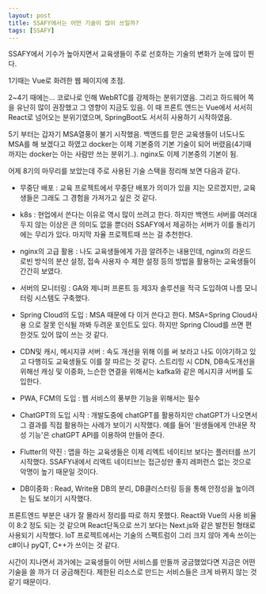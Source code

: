 ```yaml
---
layout: post
title: SSAFY에서는 어떤 기술이 많이 쓰일까?
tags: [SSAFY]
---
```



SSAFY에서 기수가 높아지면서 교육생들이 주로 선호하는 기술의 변화가 눈에 많이 띈다. 

1기때는 Vue로 화려한 웹 페이지에 초점.

2~4기 때에는... 코로나로 인해  WebRTC를 강제하는 분위기였음.  그리고 하드웨어 쪽을 유난히 많이 권장했고 그 영향이 지금도 있음. 이 때 프론트 엔드는 Vue에서 서서히 React로 넘어오는 분위기였으며, SpringBoot도 서서히 사용하기 시작하였음. 

5기 부터는 갑자기 MSA열풍이 불기 시작했음. 백엔드를 맏은 교육생들이 너도나도 MSA를 해 보겠다고 하였고 docker는 이제 기본중의 기본 기술이 되어 버렸음(4기때 까지는 docker는 아는 사람만 쓰는 분위기..). nginx도 이제 기본중의 기본이 됨. 

어제 8기의 마무리를 보았는데 주로 사용된 기술 스택을 정리해 보면 다음과 같다.

* 무중단 배포 : 교육 프로젝트에서 무중단 배포가 의미가 있을 지는 모르겠지만, 교육생들은 그래도 그 경험을 가져가고 싶은 것 같다. 
* k8s : 현업에서 쓴다는 이유로 역시 많이 쓰려고 한다. 하지만 백엔드 서버를 여러대 두지 않는 이상은 큰 의미도 없을 뿐더러 SSAFY에서 제공하는 서버가 이를 돌리기에는 무리가 있다. 마지막 자율 프로젝트때 쓰는 걸 추천한다.
* nginx의 고급 활용 : 나도 교육생들에게 가끔 알려주는 내용인데, nginx의 라운드로빈 방식의 분산 설정, 접속 사용자 수 제한 설정 등의 방법을 활용하는 교육생들이 간간히 보였다. 
* 서버의 모니터링 : GA와 제니퍼 프론트 등 제3자 솔루션을 적극 도입하여 나름 모니터링 시스템도 구축했다.
* Spring Cloud의 도입 : MSA 때문에 다 이거 쓴다고 한다. MSA=Spring Cloud사용 으로 잘못 인식될 까봐 두려운 포인트도 있다. 하지만 Spring Cloud를 쓰면 편한것도 있어 많이 쓰는 것 같다. 
* CDN및 캐시, 메시지큐 서버 : 속도 개선을 위해 이를 써 보라고 나도 이야기하고 있고 다행히도 교육생들도 이를 잘 따르는 것 같다. 스트리밍 시 CDN, DB속도개선을 위해선 캐싱 및 이중화, 느슨한 연결을 위해서는 kafka와 같은 메시지큐 서버를 도입한다. 
* PWA, FCM의 도입 : 웹 서비스의 풍부한 기능을 위해서는 필수
* ChatGPT의 도입 시작 : 개발도중에 chatGPT를 활용하지만  chatGPT가 나오면서 그 결과를 직접 활용하는 사례가 보이기 시작했다. 예를 들어 '원생들에게 안내문 작성 기능'은 chatGPT API를 이용하여 만들어 준다. 

* Flutter의 약진 : 앱을 하는 교육생들은 이제 리엑트 네이티브 보다는 플러터를 쓰기 시작했다. SSAFY내에서 리액트 네이티브는 접근성만 좋지 레퍼런스 없는 것으로 악명이 높기 때문일 것이다. 
* DB이중화 : Read, Write용 DB의 분리, DB클러스터링 등을 통해 안정성을 높이려는 팀도 보이기 시작했다. 

프론트엔드 부분은 내가 잘 몰라서 정리를 따로 하지 못했다. React와 Vue의 사용 비율이 8:2 정도 되는 것 같으며 React단독으로 쓰기 보다는 Next.js와 같은 발전된 형태로 사용되기 시작했다. IoT 프로젝트에서는 기술의 스팩트럼이 그리 크지 않아 계속 쓰이는 c#이나 pyQT, C++가 쓰이는 것 같다.

시간이 지나면서 과거에는 교육생들이 어떤 서비스를 만들까 궁금했었다면 지금은 어떤 기술을 쓸 까가 더 궁금해진다. 제한된 리소스로 만드는 서비스들은 크게 바뀌지 않는 것 같기 때문이다.

